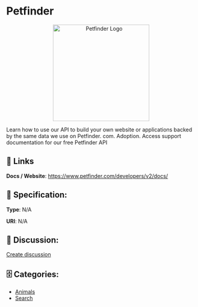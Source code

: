 # Petfinder
<p align="center">
    <img width="256" src="https://raw.githubusercontent.com/apis-list/apis-list/main/apis/petfinder/logo_256x256.png" alt="Petfinder Logo"/>
</p>

Learn how to use our API to build your own website or applications backed by the same data we use on Petfinder. com. Adoption.  Access support documentation for our free Petfinder API

##  🔗 Links
**Docs / Website**: https://www.petfinder.com/developers/v2/docs/

## 🧬 Specification:
**Type**: N/A

**URI**: N/A

## 💬 Discussion:
[Create discussion](https://github.com/apis-list/apis-list/discussions/new)

## 🗄️ Categories:
- [Animals](https://github.com/apis-list/apis-list#animals)
- [Search](https://github.com/apis-list/apis-list#search)




